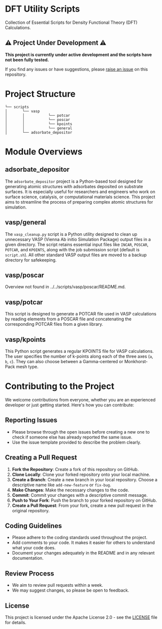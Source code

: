 # DFT Utility Scripts

Collection of Essential Scripts for Density Functional Theory (DFT) Calculations.

## ⚠️ Project Under Development ⚠️

**This project is currently under active development and the scripts have not been fully tested.**

If you find any issues or have suggestions, please [raise an issue](https://github.com/your-repo-link/issues) on this repository.


# Project Structure

```
└── scripts
│       └── vasp
│       │           └── potcar
│       │           └── poscar
│       │           └── kpoints
│       │           └── general
│       └── adsorbate_depositor
```


# Module Overviews

## adsorbate_depositor
The `adsorbate_depositor` project is a Python-based tool designed for generating atomic structures with adsorbates deposited on substrate surfaces. It is especially useful for researchers and engineers who work on surface science, catalysis, or computational materials science. This project aims to streamline the process of preparing complex atomic structures for simulation.

## vasp/general
The `vasp_cleanup.py` script is a Python utility designed to clean up unnecessary VASP (Vienna Ab initio Simulation Package) output files in a given directory. The script retains essential input files like `INCAR`, `POSCAR`, `POTCAR`, and `KPOINTS`, along with the job submission script (default is `script.sh`). All other standard VASP output files are moved to a backup directory for safekeeping.

## vasp/poscar
Overview not found in ../../scripts/vasp/poscar/README.md.

## vasp/potcar
This script is designed to generate a POTCAR file used in VASP calculations by reading elements from a POSCAR file and concatenating the corresponding POTCAR files from a given library.

## vasp/kpoints
This Python script generates a regular KPOINTS file for VASP calculations. The user specifies the number of k-points along each of the three axes (`a`, `b`, `c`). They can also choose between a Gamma-centered or Monkhorst-Pack mesh type.


# Contributing to the Project

We welcome contributions from everyone, whether you are an experienced developer or just getting started. Here's how you can contribute:

## Reporting Issues

- Please browse through the open issues before creating a new one to check if someone else has already reported the same issue.
- Use the issue template provided to describe the problem clearly.

## Creating a Pull Request

1. **Fork the Repository**: Create a fork of this repository on GitHub.
2. **Clone Locally**: Clone your forked repository onto your local machine.
3. **Create a Branch**: Create a new branch in your local repository. Choose a descriptive name like `add-new-feature` or `fix-bug`.
4. **Make Changes**: Make the necessary changes to the code.
5. **Commit**: Commit your changes with a descriptive commit message.
6. **Push to Your Fork**: Push the branch to your forked repository on GitHub.
7. **Create a Pull Request**: From your fork, create a new pull request in the original repository.

## Coding Guidelines

- Please adhere to the coding standards used throughout the project.
- Add comments to your code. It makes it easier for others to understand what your code does.
- Document your changes adequately in the README and in any relevant documentation.

## Review Process

- We aim to review pull requests within a week.
- We may suggest changes, so please be open to feedback.


## License

This project is licensed under the Apache License 2.0 - see the [LICENSE](LICENSE) file for details.


